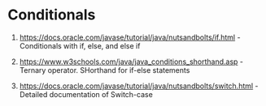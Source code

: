 # Conditionals

1. https://docs.oracle.com/javase/tutorial/java/nutsandbolts/if.html   - Conditionals with if, else, and else if

2. https://www.w3schools.com/java/java_conditions_shorthand.asp   - Ternary operator. SHorthand for if-else statements

3. https://docs.oracle.com/javase/tutorial/java/nutsandbolts/switch.html   -  Detailed documentation of Switch-case